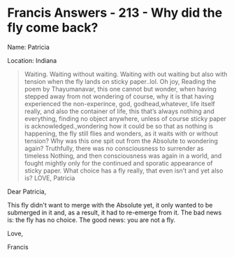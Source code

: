 # Francis Answers - 213 - Why did the fly come back?

Name: Patricia

Location: Indiana

>Waiting. Waiting without waiting. Waiting with out waiting but also with tension when the fly lands on sticky paper..lol. Oh joy, Reading the poem by Thayumanavar, this one cannot but wonder, when having stepped away from not wondering of course, why it is that having experienced the non-experince, god, godhead,whatever, life itself really, and also the container of life, this that’s always nothing and everything, finding no object anywhere, unless of course sticky paper is acknowledged.,wondering how it could be so that as nothing is happening, the fly still flies and wonders, as it waits with or without tension? Why was this one spit out from the Absolute to wondering again? Truthfully, there was no consciousness to surrender as timeless Nothing, and then consciousness was again in a world, and fought mightly only for the continued and sporatic appearance of sticky paper. What choice has a fly really, that even isn’t and yet also is? LOVE, Patricia

Dear Patricia,

This fly didn't want to merge with the Absolute yet, it only wanted to be submerged in it and, as a result, it had to re-emerge from it. The bad news is: the fly has no choice. The good news: you are not a fly.

Love,

Francis

